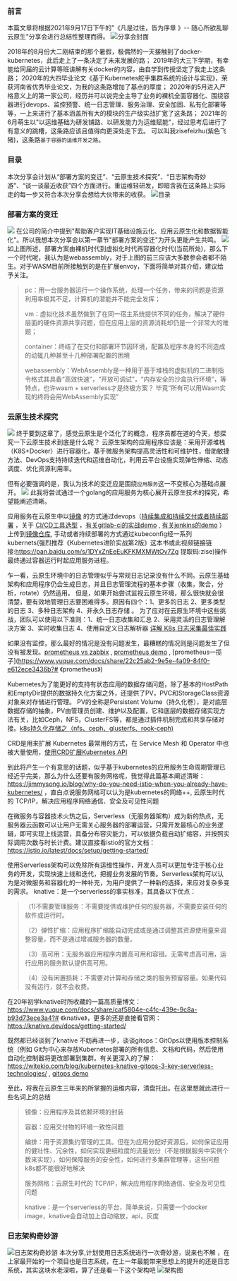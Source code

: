 ### 前言
本篇文章将根据2021年9月17日下午的"《凡是过往，皆为序章 》-- 随心所欲乱聊云原生"分享会进行总结性整理而得。
![分享会封面](https://cdn.nlark.com/yuque/0/2021/png/1143489/1632210329642-d1a72df1-d415-4f29-9e8a-d2ebf45729df.png?x-oss-process=image%2Fresize%2Cw_1484%2Climit_0)

2018年的8月份大二刚结束的那个暑假，极偶然的一天接触到了docker-kubernetes，此后走上了一条决定了未来发展的路；
2019年的大三下学期，有幸能给同届的云计算等班讲解有关docker的内容，由自学到传授坚定了我走上这条路；
2020年的大四毕业论文《基于Kubernetes舵手集群系统的设计与实现》，荣获河南省优秀毕业论文，为我的这条路增加了基点的厚度；
2020年的5月进入严格意义上的第一家公司，经历并可以说完全主导了业务的裸机全面容器化、围绕容器进行devops、监控预警、统一日志管理、服务治理、安全加固、私有化部署等等，一上来进行了基本涵盖所有大的模块的生产级实战扩宽了这条路；
2021年的6月萌生以"以运维基础为研发铺路、以研发能力为运维赋能"，经过思考后进行了有意义的跳槽，这条路应该且值得向更深处走下去。
可以叫我zisefeizhu(紫色飞猪)，这条路``基于容器的运维开发之路``。


### 目录
本次分享会计划从“部署方案的变迁”、“云原生技术探究”、“日志架构奇妙游”、“谈一谈最近收获”四个方面进行。重运维轻研发，即暗含我在这条路上实际走的每一步又符合本次分享会想给大伙带来的收获。
![目录](https://cdn.nlark.com/yuque/0/2021/png/1143489/1632210674051-2aeea12c-f8d4-4992-9f24-d51e62bbca8a.png)

### 部署方案的变迁
![](https://cdn.nlark.com/yuque/0/2021/png/1143489/1632210870614-0d30b39a-4116-4a91-8da3-b223ca6121dc.png)
在公司的简介中提到"帮助客户实现IT基础设施云化、应用云原生化和数据智能化"。所以我想本次分享会以第一章节"部署方案的变迁"为开头更能产生共鸣。
![](https://cdn.nlark.com/yuque/0/2021/png/1143489/1632211550066-9d0c981b-64ea-423a-8f92-a4c65bf52d73.png?x-oss-process=image%2Fresize%2Cw_1480%2Climit_0)
如上图所述，部署方案由裸机时代到虚拟化时代再容器化时代(当前所处)，那么下一个时代呢，我认为是webassembly，对于上图的前三应该大多数参会者都不陌生。对于WASM目前所接触到的是在扩展envoy，下面将简单对其介绍，建议给予关注。
> pc：用一台服务器运行一个操作系统，处理一个任务，带来的问题是资源利用率极其不足，计算机的潜能并不能完全发挥；
> 
> vm：虚拟化技术虽然做到了在同一宿主系统提供不同的任务，解决了硬件层面的硬件资源共享问题，但在应用上层的资源消耗却仍是一个非常大的难题；
>
> container：终结了在交付和部署环节因环境，配置及程序本身的不同造成的动辄几种甚至十几种部署配置的困境
>
> webassembly：WebAssembly是一种用于基于堆栈的虚拟机的二进制指令格式其具备“高效快速”，“开放可调试”，“内存安全的沙盒执行环境”，等特点，也许wasm + serverless才是终极方案？ 毕竟“所有可以用Wasm实现的终将会用WebAssembly实现”


### 云原生技术探究
![](https://cdn.nlark.com/yuque/0/2021/png/1143489/1632212318719-9f44ac13-33cd-41ad-97c1-6f41e34c7fd4.png)
终于要到这章了，感觉云原生是个泛化了的概念，程序员都在道的今天，想探究一下云原生技术到底是什么呢？
云原生架构的应用程序应该是：采用开源堆栈（K8S+Docker）进行容器化，基于微服务架构提高灵活性和可维护性，借助敏捷方法、DevOps支持持续迭代和运维自动化，利用云平台设施实现弹性伸缩、动态调度、优化资源利用率。

但有必要强调的是，我认为技术的变迁应是围绕``应用服务``这一不变核心为基础点展开。
![](https://cdn.nlark.com/yuque/0/2021/png/1143489/1632213044032-e70f2ec7-be7d-47dc-b361-d45f27f92193.png?x-oss-process=image%2Fresize%2Cw_1484%2Climit_0)
此我将尝试通过一个golang的应用服务为核心展开云原生技术的探究，希望能阐述清晰。

应用服务在云原生中以[镜像](https://www.cnblogs.com/zisefeizhu/p/14648973.html) 的方式通过devops（[持续集成和持续交付或者持续部署](https://www.zhihu.com/question/23444990) ，关于 [CI/CD工具选型](https://www.infoq.cn/article/9hscujuukmbbwjpr0p0g) ，[有关gitlab-ci的实战demo](https://www.cnblogs.com/zisefeizhu/p/13458056.html) , [有关jenkins的demo](https://www.qikqiak.com/post/complete-cicd-demonstrate-1/) ）上传到[镜像仓库](https://www.cnblogs.com/zisefeizhu/p/12329864.html), 
手动或者持续部署的方式通过kubeconfig经一系列kubernets(强烈推荐《Kubernetes进阶实战第2版》这本书或此视频链接链接:https://pan.baidu.com/s/1DYxZnEeEuKFKMXMWtOv7Zg
提取码:zise)操作最终通过容器运行时起应用服务进程。

乍一看，云原生环境中的日志管理似乎与常规日志记录没有什么不同。云原生基础架构和应用程序仍会生成日志，并且日志管理流程的基本步骤（收集，聚合，分析，rotate）仍然适用。
但是，如果开始尝试监视云原生环境，那么很快就会很清楚，要有效地管理日志要困难得多。原因有四个：1、更多的日志 2、更多类型的日志 3、多种日志架构 4、非永久日志存储 。 为了应对在云原生环境中这些挑战，团队可以使用以下准则：1、统一日志收集和汇总 2、采用灵活的日志管理解决方案 3、实时收集日志 4、使用自定义日志解析器
[详解 K8s 日志采集最佳实践](https://www.kubernetes.org.cn/6935.html)


如果没有监控，那么最好的情况是没有问题发生，最糟糕的情况则是问题发生了但没有被发现。[prometheus vs zabbix](https://www.jianshu.com/p/b3a261d1502b) , [prometheus demo](https://www.cnblogs.com/zisefeizhu/p/12535048.html) , [prometheus一揽子](https://www.yuque.com/docs/share/22c25ab2-9e5e-4a09-84f0-e612ece3436b?# 《prometheus》)

Kubernetes为了能更好的支持有状态应用的数据存储问题，除了基本的HostPath和EmptyDir提供的数据持久化方案之外，还提供了PV，PVC和StorageClass资源对象来对存储进行管理。 PV的全称是Persistent Volume（持久化卷），是对底层数据存储的抽象，PV由管理员创建、维护以及配置，它和底层的数据存储实现方法有关，比如Ceph，NFS，ClusterFS等，都是通过插件机制完成和共享存储对接。[k8s持久化存储之（nfs、ceph、glusterfs、rook-ceph)](https://b23.tv/d3iCcz)

CRD是用来扩展 Kubernetes 最常用的方式，在 Service Mesh 和 Operator 中也被大量使用，[使用CRD扩展Kubernetes API](https://jimmysong.io/kubernetes-handbook/concepts/crd.html)

到此将产生一个有意思的话题，似乎基于kubernetes的应用服务生命周期管理已经近乎完美，那么为什么还要有服务网格呢，我觉得此篇基本阐述清晰：https://jimmysong.io/blog/why-do-you-need-istio-when-you-already-have-kubernetes/ ，直白点说服务网格可以认为是kubernetes的网络++, 云原生时代的 TCP/IP，解决应用程序网络通信、安全及可见性问题


在微服务与容器技术火热之后，Serverless（无服务器架构）成为新的热点，无服务器云函数可以让用户无需关心服务器的部署运营，只需开发最核心的业务逻辑，即可实现上线运营，具备分布容灾能力，可以依据负载自动扩缩容，并按照实际调用次数与时长计费。建议直接看istio的官方文档：https://istio.io/latest/docs/setup/getting-started/

使用Serverless架构可以免除所有运维性操作，开发人员可以更加专注于核心业务的开发，实现快速上线和迭代，把握业务发展的节奏。Serverless架构可以认为是对微服务和容器化的一种补充，为用户提供了一种新的选择，来应对复杂多变的需求。
knative：是一个serverless的事实标准，其具备以下优点：
>（1)不需要管理服务：不需要提供或维护任何的服务器，不需要安装任何的软件或运行时。
>
>（2）弹性扩缩：应用程序扩缩能自动完成或是通过调整其资源使用量来调整容量，而不是通过增减服务器的数量。
>
>（3）高可用：无服务器应用程序内置高可用和容错。无需考虑高可用，运行应用的服务默认提供高可用。
>
>（4）没有闲置损耗：不需要对计算和存储之类的服务预留容量。如果代码没有运行，就不会收费。

在20年初学knative时所收藏的一篇高质量博文：https://www.yuque.com/docs/share/caf5804e-c4fc-439e-9c8a-b93d73ece3a4?# 《knative》，更多的还是直接看官网：https://knative.dev/docs/getting-started/

既然都已经谈到了knative 不妨再进一步，谈谈gitops：GitOps以使用版本控制系统（例如 Git为中心来存放Kubernetes部署的所有信息、文档和代码，然后使用自动化控制器将更改部署到集群。有关更深入的了解：https://witekio.com/blog/kubernetes-knative-gitops-3-key-serverless-technologies/ , [gitops demo](https://www.qikqiak.com/post/gitlab-ci-argo-cd-gitops/)

至此，将我在云原生三年来的所掌握的运维内容，清盘托出。在这里想就此进行一些名词上的总结

> 镜像：应用程序及其依赖环境的封装
> 
> 容器：应用交付物的环境一致性问题
> 
> 编排：用于资源集约管理的工具。但在为应用分配好资源后，如何保证应用的健壮性、冗余性，如何实现更细粒度的流量划分（不是根据服务中实例个数来实现），如何保障服务的安全性，如何进行多集群管理等，这些问题k8s都不能很好地解决
>
> 服务网格：云原生时代的 TCP/IP，解决应用程序网络通信、安全及可见性问题
> 
> knative：是一个serverless的平台，简单来说，只需要一个docker image，knative会自动加上自动缩放，api，灰度

### 日志架构奇妙游
![日志架构奇妙游](https://cdn.nlark.com/yuque/0/2021/png/1143489/1632218414063-6f0069d4-9984-4c3d-a438-07f355e3b6cb.png)
本次分享,计划使用日志系统进行一次奇妙游，说来也不解 ，在上家最开始的一个项目也是日志系统，在上一年最能带来思想上的提升的还是日志系统，其实这块水老深啦，算了还是看一下这个架构吧
![架构图](https://cdn.nlark.com/yuque/0/2021/png/1143489/1632218567266-781f3836-2980-4dc1-b51c-30ea1a2ab391.png?x-oss-process=image%2Fresize%2Cw_1500%2Climit_0ls)










